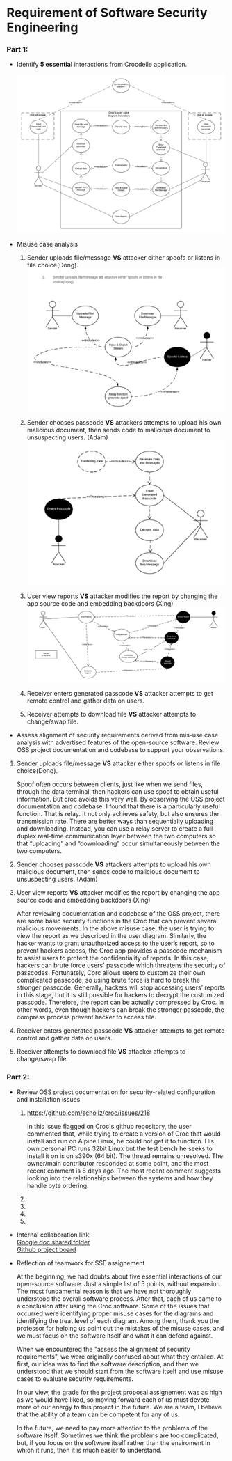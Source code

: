 # Requirement of Software Security Engineering

### Part 1: 
* Identify **5 essential** interactions from Crocdeile application.

  ![User case diagram](image/Userdiagram.png)

* Misuse case analysis
  1. Sender uploads file/message **VS** attacker either spoofs or listens in file choice(Dong).
  ![Misuse of uploading phase](image/MisUseCase1.PNG)
  
  2. Sender chooses passcode **VS** attackers attempts to upload his own malicious document, then sends code to malicious document to unsuspecting users. (Adam)
  ![Misuse of receivers passcode](image/MisuseCase2.png)
  
  3. User view reports **VS** attacker modifies the report by changing the app source code and embedding backdoors (Xing)
  ![Misuse of view report](image/MisUseCase3.png)
 
  4. Receiver enters generated passcode **VS** attacker attempts to get remote control and gather data on users.
  
  5. Receiver attempts to download file **VS** attacker attempts to change/swap file.


* Assess alignment of security requirements derived from mis-use case analysis with advertised features of the open-source software. Review OSS project documentation and         codebase to support your observations. 

1. Sender uploads file/message **VS** attacker either spoofs or listens in file choice(Dong).

  	Spoof often occurs between clients, just like when we send files, through the data terminal, then hackers can use spoof to obtain useful information. But croc avoids 	   	this very well. By observing the OSS project documentation and codebase. I found that there is a particularly useful function. That is relay. It not only achieves 		     safety, but also ensures the transmission rate. There are better ways than sequentially uploading and downloading. Instead, you can use a relay server to create a 	full-	       duplex real-time communication layer between the two computers so that “uploading” and “downloading” occur simultaneously between the two computers.
 
2. Sender chooses passcode **VS** attackers attempts to upload his own malicious document, then sends code to malicious document to unsuspecting users. (Adam)

3. User view reports **VS** attacker modifies the report by changing the app source code and embedding backdoors (Xing)

  	After reviewing documentation and codebase of the OSS project, there are some basic security functions in the Croc that can prevent several malicious movements. In the 	above     misuse case, the user is trying to view the report as we described in the user diagram. Similarly, the hacker wants to grant unauthorized access to the user’s 	report, so to     prevent hackers access, the Croc app provides a passcode mechanism to assist users to protect the confidentiality of reports. In this case, hackers can 	brute force users'       passcode which threatens the security of passcodes. Fortunately, Corc allows users to customize their own complicated passcode, so using brute 	force is hard to break the        	 stronger passcode. Generally, hackers will stop accessing users’ reports in this stage, but it is still possible for hackers to 	decrypt the customized passcode. Therefore,       the report can be actually compressed by Croc. In other words, even though hackers can break the stronger passcode, the 	compress process prevent hacker to access file.
  
4. Receiver enters generated passcode **VS** attacker attempts to get remote control and gather data on users.

5. Receiver attempts to download file **VS** attacker attempts to change/swap file.


### Part 2: 
* Review OSS project documentation for security-related configuration and installation issues

	1. https://github.com/schollz/croc/issues/218
		
		In this issue flagged on Croc's github repository, the user commented that, while trying to create a version of Croc that would install and run on Alpine Linux, 
		he could not get it to function.  His own personal PC runs 32bit Linux but the test bench he seeks to install it on is on s390x (64 bit).  The thread remains unresolved.
		The owner/main contributor responded at some point, and the most recent comment is 6 days ago.  The most recent comment suggests looking into the relationships between 
		the systems and how they handle byte ordering.
	
	2.
	
	3.
	
	4.
	
	5.

* Internal collaboration link:  
  [Google doc shared folder](https://drive.google.com/drive/folders/1KaGGMMrWPBGJOGmv-B71ekzhYPtE84PG)  
  [Github project board](https://github.com/ZexiXin/CYBR8420/projects/1)


* Reflection of teamwork for SSE assignement

  At the beginning, we had doubts about five essential interactions of our open-source software. Just a simple list of 5 points, without expansion. 
  The most fundamental reason is that we have not thoroughly understood the overall software process. After that, each of us came to a conclusion after using the Croc software.
  Some of the issues that occurred were identifying proper misuse cases for the diagrams and identifying the treat level of each diagram. 
  Among them, thank you the professor for helping us point out the mistakes of the misuse cases, and we must focus on the software itself and what it can defend against.

  When we encountered the "assess the alignment of security requirements", we were originally confused about what they entailed. At first, our idea was to find the software 	   description, 
  and then we understood that we should start from the software itself and use misuse cases to evaluate security requirements.
  
  
  In our view, the grade for the project proposal assignement was as high as we would have liked, so moving forward each of us must devote more of our energy to this project in   the future. 
  We are a team, I believe that the ability of a team can be competent for any of us.

  In the future, we need to pay more attention to the problems of the software itself. Sometimes we think the problems are too complicated, but, if you focus on the software 	   itself rather than the enviroment in which it runs, then it is much easier to understand.
